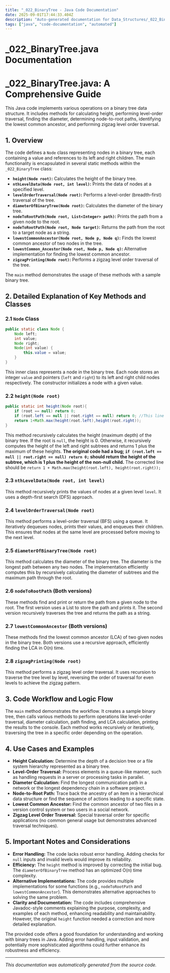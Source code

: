 ```yaml
---
title: "_022_BinaryTree - Java Code Documentation"
date: 2025-09-01T17:44:33.404Z
description: "Auto-generated documentation for Data_Structures/_022_BinaryTree.java"
tags: ["java", "code-documentation", "automated"]
---
```


# _022_BinaryTree.java Documentation

# _022_BinaryTree.java: A Comprehensive Guide

This Java code implements various operations on a binary tree data structure.  It includes methods for calculating height, performing level-order traversal, finding the diameter, determining node-to-root paths, identifying the lowest common ancestor, and performing zigzag level order traversal.

## 1. Overview

The code defines a `Node` class representing nodes in a binary tree, each containing a value and references to its left and right children. The main functionality is encapsulated in several static methods within the `_022_BinaryTree` class:

* **`height(Node root)`:** Calculates the height of the binary tree.
* **`nthLevelData(Node root, int level)`:** Prints the data of nodes at a specified level.
* **`levelOrderTraversal(Node root)`:** Performs a level-order (breadth-first) traversal of the tree.
* **`diameterOfBinaryTree(Node root)`:** Calculates the diameter of the binary tree.
* **`nodeToRootPath(Node root, List<Integer> path)`:** Prints the path from a given node to the root.
* **`nodeToRootPath(Node root, Node target)`:** Returns the path from the root to a target node as a string.
* **`lowestCommonAncestor(Node root, Node p, Node q)`:** Finds the lowest common ancestor of two nodes in the tree.
* **`lowestCommon_Ancestor(Node root, Node p, Node q)`:** Alternative implementation for finding the lowest common ancestor.
* **`zigzagPrinting(Node root)`:** Performs a zigzag level order traversal of the tree.

The `main` method demonstrates the usage of these methods with a sample binary tree.

## 2. Detailed Explanation of Key Methods and Classes

### 2.1 `Node` Class

```java
public static class Node {
    Node left;
    int value;
    Node right;
    Node(int value) {
        this.value = value;
    }
}
```

This inner class represents a node in the binary tree.  Each node stores an integer `value` and pointers (`left` and `right`) to its left and right child nodes respectively. The constructor initializes a node with a given value.


### 2.2 `height(Node root)`

```java
public static int height(Node root){
    if (root == null) return 0;
    if (root.left == null || root.right == null) return 0; //This line is incorrect. Should be return 1 + Math.max(height(root.left), height(root.right));
    return 1+Math.max(height(root.left),height(root.right));
}
```

This method recursively calculates the height (maximum depth) of the binary tree.  If the root is `null`, the height is 0. Otherwise, it recursively computes the height of the left and right subtrees and returns 1 plus the maximum of these heights.  **The original code had a bug; `if (root.left == null || root.right == null) return 0;` should return the height of the subtree, which is 1 plus the height of the non-null child.** The corrected line should be `return 1 + Math.max(height(root.left), height(root.right));`


### 2.3 `nthLevelData(Node root, int level)`

This method recursively prints the values of nodes at a given level `level`. It uses a depth-first search (DFS) approach.

### 2.4 `levelOrderTraversal(Node root)`

This method performs a level-order traversal (BFS) using a queue.  It iteratively dequeues nodes, prints their values, and enqueues their children. This ensures that nodes at the same level are processed before moving to the next level.

### 2.5 `diameterOfBinaryTree(Node root)`

This method calculates the diameter of the binary tree. The diameter is the longest path between any two nodes. The implementation efficiently computes this by recursively calculating the diameter of subtrees and the maximum path through the root.

### 2.6 `nodeToRootPath` (Both versions)

These methods find and print or return the path from a given node to the root. The first version uses a List to store the path and prints it. The second version recursively traverses the tree and returns the path as a string.

### 2.7 `lowestCommonAncestor` (Both versions)

These methods find the lowest common ancestor (LCA) of two given nodes in the binary tree. Both versions use a recursive approach, efficiently finding the LCA in O(n) time.

### 2.8 `zigzagPrinting(Node root)`

This method performs a zigzag level order traversal.  It uses recursion to traverse the tree level by level, reversing the order of traversal for even levels to achieve the zigzag pattern.

## 3. Code Workflow and Logic Flow

The `main` method demonstrates the workflow. It creates a sample binary tree, then calls various methods to perform operations like level-order traversal, diameter calculation, path finding, and LCA calculation, printing the results to the console.  Each method works recursively or iteratively, traversing the tree in a specific order depending on the operation.

## 4. Use Cases and Examples

* **Height Calculation:** Determine the depth of a decision tree or a file system hierarchy represented as a binary tree.
* **Level-Order Traversal:** Process elements in a queue-like manner, such as handling requests in a server or processing tasks in parallel.
* **Diameter Calculation:** Find the longest communication path in a network or the longest dependency chain in a software project.
* **Node-to-Root Path:** Trace back the ancestry of an item in a hierarchical data structure or find the sequence of actions leading to a specific state.
* **Lowest Common Ancestor:** Find the common ancestor of two files in a version control system or two users in a social network.
* **Zigzag Level Order Traversal:** Special traversal order for specific applications (no common general usage but demonstrates advanced traversal techniques).


## 5. Important Notes and Considerations

* **Error Handling:** The code lacks robust error handling.  Adding checks for `null` inputs and invalid levels would improve its reliability.
* **Efficiency:**  The `height` method is improved by correcting the initial bug.  The `diameterOfBinaryTree` method has an optimized O(n) time complexity.
* **Alternative Implementations:** The code provides multiple implementations for some functions (e.g., `nodeToRootPath` and `lowestCommonAncestor`). This demonstrates alternative approaches to solving the same problem.
* **Clarity and Documentation:**  The code includes comprehensive Javadoc-style comments explaining the purpose, complexity, and examples of each method, enhancing readability and maintainability.  However, the original `height` function needed a correction and more detailed explanation.

The provided code offers a good foundation for understanding and working with binary trees in Java.  Adding error handling, input validation, and potentially more sophisticated algorithms could further enhance its robustness and efficiency.


---
*This documentation was automatically generated from the source code.*
